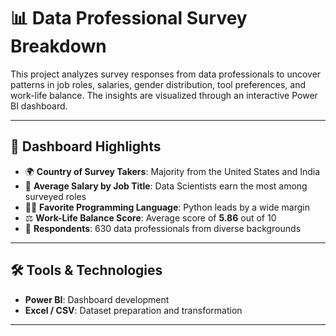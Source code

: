 # 📊 Data Professional Survey Breakdown

This project analyzes survey responses from data professionals to uncover patterns in job roles, salaries, gender distribution, tool preferences, and work-life balance. The insights are visualized through an interactive Power BI dashboard.

---

## 🧾 Dashboard Highlights

- 🌍 **Country of Survey Takers**: Majority from the United States and India
- 💼 **Average Salary by Job Title**: Data Scientists earn the most among surveyed roles
- 👩‍💻 **Favorite Programming Language**: Python leads by a wide margin
- ⚖️ **Work-Life Balance Score**: Average score of **5.86** out of 10
- 👥 **Respondents**: 630 data professionals from diverse backgrounds

---

## 🛠 Tools & Technologies

- **Power BI**: Dashboard development
- **Excel / CSV**: Dataset preparation and transformation
---

